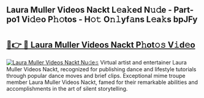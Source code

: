 ## Laura Muller Videos Nackt L𝚎a𝚔ed N𝚞𝚍e - Part-po1 Vi𝚍𝚎o P𝚑𝚘tos - H𝚘𝚝 O𝚗𝚕yf𝚊ns L𝚎a𝚔s bpJFy

# <h2><a href="http://kf7g45r.oniu.top/?m=Laura+Muller+Videos+Nackt">🔗👉 🔴 Laura Muller Videos Nackt P𝚑ot𝚘𝚜 V𝚒d𝚎o</a></h2>

[![Laura Muller Videos Nackt Nu𝚍e𝚜](https://i.imgur.com/0qMVB7G.gif)](http://kf7g45r.oniu.top/?m=Laura+Muller+Videos+Nackt)
Virtual artist and entertainer Laura Muller Videos Nackt, recognized for publishing dance and lifestyle tutorials through popular dance moves and brief clips. Exceptional mime troupe member Laura Muller Videos Nackt, famed for their remarkable abilities and accomplishments in the art of silent storytelling.  
